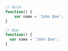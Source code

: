 ```javascript
// Ruim
function() {
    var name = 'John Doe';
}

// Bom
function() {
  var name = 'John Doe';
}
```
